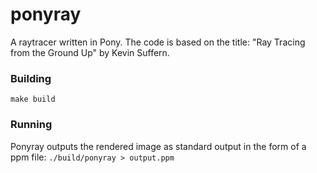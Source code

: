 # ponyray

A raytracer written in Pony. The code is based on the title: "Ray Tracing from the Ground Up" by Kevin Suffern.

### Building 
`make build`

### Running
Ponyray outputs the rendered image as standard output in the form of a ppm file:
`./build/ponyray > output.ppm`

